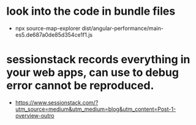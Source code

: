 # look into the code in bundle files
- npx source-map-explorer dist/angular-performance/main-es5.de687a0de85d354ce1f1.js
# sessionstack records everything in your web apps, can use to debug error cannot be reproduced.
- https://www.sessionstack.com/?utm_source=medium&utm_medium=blog&utm_content=Post-1-overview-outro